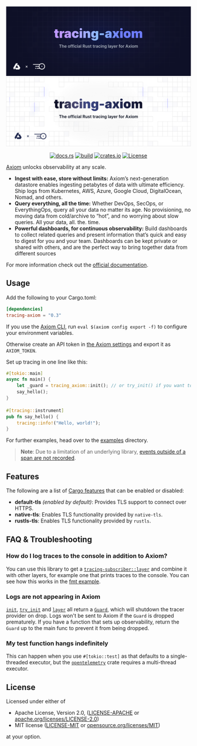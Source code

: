 ![tracing-axiom: The official Rust tracing layer for Axiom](.github/images/banner-dark.svg#gh-dark-mode-only)
![tracing-axiom: The official Rust tracing layer for Axiom](.github/images/banner-light.svg#gh-light-mode-only)

<div align="center">

[![docs.rs](https://docs.rs/tracing-axiom/badge.svg)](https://docs.rs/tracing-axiom/)
[![build](https://img.shields.io/github/workflow/status/axiomhq/tracing-axiom/CI?ghcache=unused)](https://github.com/axiomhq/tracing-axiom/actions?query=workflow%3ACI)
[![crates.io](https://img.shields.io/crates/v/tracing-axiom.svg)](https://crates.io/crates/tracing-axiom)
[![License](https://img.shields.io/crates/l/tracing-axiom)](LICENSE-APACHE)

</div>

[Axiom](https://axiom.co) unlocks observability at any scale.

- **Ingest with ease, store without limits:** Axiom’s next-generation datastore enables ingesting petabytes of data with ultimate efficiency. Ship logs from Kubernetes, AWS, Azure, Google Cloud, DigitalOcean, Nomad, and others.
- **Query everything, all the time:** Whether DevOps, SecOps, or EverythingOps, query all your data no matter its age. No provisioning, no moving data from cold/archive to “hot”, and no worrying about slow queries. All your data, all. the. time.
- **Powerful dashboards, for continuous observability:** Build dashboards to collect related queries and present information that’s quick and easy to digest for you and your team. Dashboards can be kept private or shared with others, and are the perfect way to bring together data from different sources

For more information check out the [official documentation](https://axiom.co/docs).

## Usage

Add the following to your Cargo.toml:

```toml
[dependencies]
tracing-axiom = "0.3"
```

If you use the [Axiom CLI](https://github.com/axiomhq/cli), run `eval $(axiom config export -f)` to configure your environment variables.

Otherwise create an API token in [the Axiom settings](https://cloud.axiom.co/settings/profile) and export it as `AXIOM_TOKEN`.

Set up tracing in one line like this:

```rust
#[tokio::main]
async fn main() {
    let _guard = tracing_axiom::init(); // or try_init() if you want to handle errors
    say_hello();
}

#[tracing::instrument]
pub fn say_hello() {
    tracing::info!("Hello, world!");
}
```

For further examples, head over to the [examples](examples) directory.

> **Note**: Due to a limitation of an underlying library, [events outside of a 
> span are not recorded](https://docs.rs/tracing-opentelemetry/0.17.4/src/tracing_opentelemetry/layer.rs.html#807).

## Features

The following are a list of
[Cargo features](https://doc.rust-lang.org/stable/cargo/reference/features.html#the-features-section)
that can be enabled or disabled:

- **default-tls** _(enabled by default)_: Provides TLS support to connect
  over HTTPS.
- **native-tls**: Enables TLS functionality provided by `native-tls`.
- **rustls-tls**: Enables TLS functionality provided by `rustls`.

## FAQ & Troubleshooting
### How do I log traces to the console in addition to Axiom?
You can use this library to get a [`tracing-subscriber::layer`](https://docs.rs/tracing-subscriber/latest/tracing_subscriber/layer/index.html) 
and combine it with other layers, for example one that prints traces to the 
console.
You can see how this works in the [fmt example](./examples/fmt).

### Logs are not appearing in Axiom
[`init`](https://docs.rs/tracing-axiom/latest/tracing_axiom/fn.init.html), [`try_init`](https://docs.rs/tracing-axiom/latest/tracing_axiom/fn.try_init.html) and [`layer`](https://docs.rs/tracing-axiom/latest/tracing_axiom/struct.Builder.html#method.layer) all return a [`Guard`](https://docs.rs/tracing-axiom/latest/tracing_axiom/struct.Guard.html), which will shutdown the 
tracer provider on drop.
Logs won't be sent to Axiom if the `Guard` is dropped prematurely.
If you have a function that sets up observability, return the `Guard` up to the
main func to prevent it from being dropped.

### My test function hangs indefinitely
This can happen when you use `#[tokio::test]` as that defaults to a 
single-threaded executor, but the 
[`opentelemetry`](https://docs.rs/opentelemetry) crate requires a multi-thread
executor.

## License

Licensed under either of

- Apache License, Version 2.0, ([LICENSE-APACHE](LICENSE-APACHE) or [apache.org/licenses/LICENSE-2.0](http://www.apache.org/licenses/LICENSE-2.0))
- MIT license ([LICENSE-MIT](LICENSE-MIT) or [opensource.org/licenses/MIT](http://opensource.org/licenses/MIT))

at your option.